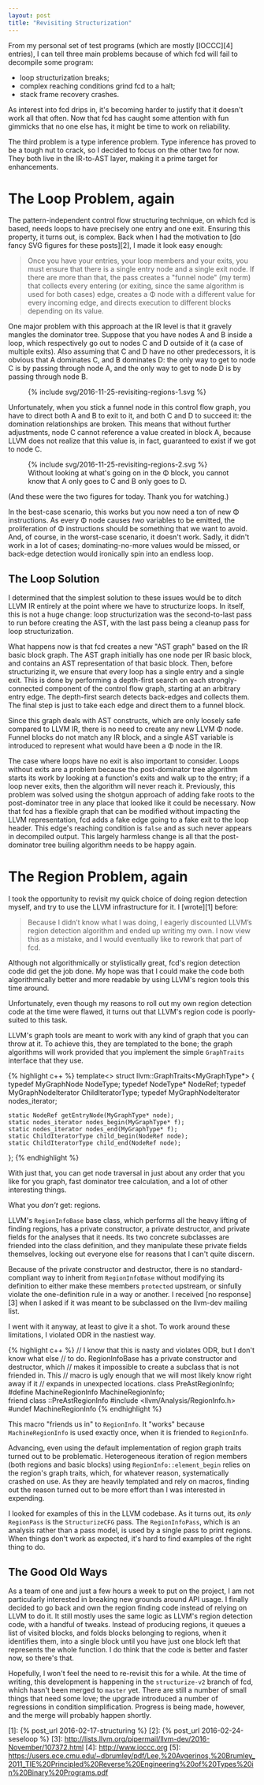 ```yaml
---
layout: post
title: "Revisiting Structurization"
---
```


<style type="text/css">
svg .cfg-node{
	fill: #ffffff;
	stroke: #85888D;
	stroke-width: 5;
	stroke-linecap: butt;
	stroke-linejoin: miter;
	stroke-miterlimit: 4;
}

svg .stroke-black{
	fill: none;
	stroke: #000000;
	stroke-width: 5;
	stroke-linecap: butt;
	stroke-linejoin: miter;
	stroke-miterlimit: 4;
}

svg .translucid {
	opacity: 0.25;
}

svg text {
	font-size: 42.78px;
	font-family: Helvetica, Arial, sans-serif;
	font-weight: bold;
	fill: #000000;
}

.wide svg {
	width: 100%;
}
</style>

From my personal set of test programs (which are mostly [IOCCC][4] entries), I can tell three main problems because of which fcd will fail to decompile some program:

* loop structurization breaks;
* complex reaching conditions grind fcd to a halt;
* stack frame recovery crashes.

As interest into fcd drips in, it's becoming harder to justify that it doesn't work all that often. Now that fcd has caught some attention with fun gimmicks that no one else has, it might be time to work on reliability.

The third problem is a type inference problem. Type inference has proved to be a tough nut to crack, so I decided to focus on the other two for now. They both live in the IR-to-AST layer, making it a prime target for enhancements.

# The Loop Problem, again

The pattern-independent control flow structuring technique, on which fcd is based, needs loops to have precisely one entry and one exit. Ensuring this property, it turns out, is complex. Back when I had the motivation to [do fancy SVG figures for these posts][2], I made it look easy enough:

> Once you have your entries, your loop members and your exits, you must ensure that there is a single entry node and a single exit node. If there are more than that, the pass creates a "funnel node" (my term) that collects every entering (or exiting, since the same algorithm is used for both cases) edge, creates a Φ node with a different value for every incoming edge, and directs execution to different blocks depending on its value.

One major problem with this approach at the IR level is that it gravely mangles the dominator tree. Suppose that you have nodes A and B inside a loop, which respectively go out to nodes C and D outside of it (a case of multiple exits). Also assuming that C and D have no other predecessors, it is obvious that A dominates C, and B dominates D: the only way to get to node C is by passing through node A, and the only way to get to node D is by passing through node B.

<figure class="wide">
{% include svg/2016-11-25-revisiting-regions-1.svg %}
</figure>

Unfortunately, when you stick a funnel node in this control flow graph, you have to direct both A and B to exit to it, and both C and D to succeed it: the domination relationships are broken. This means that without further adjustments, node C cannot reference a value created in block A, because LLVM does not realize that this value is, in fact, guaranteed to exist if we got to node C.

<figure class="wide">
{% include svg/2016-11-25-revisiting-regions-2.svg %}
<figcaption>Without looking at what's going on in the Φ block, you cannot know that A only goes to C and B only goes to D.</figcaption>
</figure>

(And these were the two figures for today. Thank you for watching.)

In the best-case scenario, this works but you now need a ton of new Φ instructions. As every Φ node causes *two* variables to be emitted, the proliferation of Φ instructions should be something that we want to avoid. And, of course, in the worst-case scenario, it doesn't work. Sadly, it didn't work in a lot of cases; dominating-no-more values would be missed, or back-edge detection would ironically spin into an endless loop.

## The Loop Solution

I determined that the simplest solution to these issues would be to ditch LLVM IR entirely at the point where we have to structurize loops. In itself, this is not a huge change: loop structurization was the second-to-last pass to run before creating the AST, with the last pass being a cleanup pass for loop structurization.

What happens now is that fcd creates a new "AST graph" based on the IR basic block graph. The AST graph initially has one node per IR basic block, and contains an AST representation of that basic block. Then, before structurizing it, we ensure that every loop has a single entry and a single exit. This is done by performing a depth-first search on each strongly-connected component of the control flow graph, starting at an arbitrary entry edge. The depth-first search detects back-edges and collects them. The final step is just to take each edge and direct them to a funnel block.

Since this graph deals with AST constructs, which are only loosely safe compared to LLVM IR, there is no need to create any new LLVM Φ node. Funnel blocks do not match any IR block, and a single AST variable is introduced to represent what would have been a Φ node in the IR.

The case where loops have no exit is also important to consider. Loops without exits are a problem because the post-dominator tree algorithm starts its work by looking at a function's exits and walk up to the entry; if a loop never exits, then the algorithm will never reach it. Previously, this problem was solved using the shotgun approach of adding fake roots to the post-dominator tree in any place that looked like it could be necessary. Now that fcd has a flexible graph that can be modified without impacting the LLVM representation, fcd adds a fake edge going to a fake exit to the loop header. This edge's reaching condition is `false` and as such never appears in decompiled output. This largely harmless change is all that the post-dominator tree builing algorithm needs to be happy again.

# The Region Problem, again

I took the opportunity to revisit my quick choice of doing region detection myself, and try to use the LLVM infrastructure for it. I [wrote][1] before:

> Because I didn’t know what I was doing, I eagerly discounted LLVM’s region detection algorithm and ended up writing my own. I now view this as a mistake, and I would eventually like to rework that part of fcd.

Although not algorithmically or stylistically great, fcd's region detection code did get the job done. My hope was that I could make the code both algorithmically better and more readable by using LLVM's region tools this time around.

Unfortunately, even though my reasons to roll out my own region detection code at the time were flawed, it turns out that LLVM's region code is poorly-suited to this task.

LLVM's graph tools are meant to work with any kind of graph that you can throw at it. To achieve this, they are templated to the bone; the graph algorithms will work provided that you implement the simple `GraphTraits` interface that they use.

{% highlight c++ %}
template<>
struct llvm::GraphTraits<MyGraphType*>
{
	typedef MyGraphNode NodeType;
	typedef NodeType* NodeRef;
	typedef MyGraphNodeIterator ChildIteratorType;
	typedef MyGraphNodeIterator nodes_iterator;
	
	static NodeRef getEntryNode(MyGraphType* node);
	static nodes_iterator nodes_begin(MyGraphType* f);
	static nodes_iterator nodes_end(MyGraphType* f);
	static ChildIteratorType child_begin(NodeRef node);
	static ChildIteratorType child_end(NodeRef node);
};
{% endhighlight %}

With just that, you can get node traversal in just about any order that you like for you graph, fast dominator tree calculation, and a lot of other interesting things.

What you *don't* get: regions.

LLVM's `RegionInfoBase` base class, which performs all the heavy lifting of finding regions, has a private constructor, a private destructor, and private fields for the analyses that it needs. Its two concrete subclasses are friended into the class definition, and they manipulate these private fields themselves, locking out everyone else for reasons that I can't quite discern.

Because of the private constructor and destructor, there is no standard-compliant way to inherit from `RegionInfoBase` without modifying its definition to either make these members `protected` upstream, or sinfully violate the one-definition rule in a way or another. I received [no response][3] when I asked if it was meant to be subclassed on the llvm-dev mailing list.

I went with it anyway, at least to give it a shot. To work around these limitations, I violated ODR in the nastiest way.

{% highlight c++ %}
// I know that this is nasty and violates ODR, but I don't know what else
// to do. RegionInfoBase has a private constructor and destructor, which
// makes it impossible to create a subclass that is not friended in. This
// macro is ugly enough that we will most likely know right away if it
// expands in unexpected locations.
class PreAstRegionInfo;
#define MachineRegionInfo MachineRegionInfo; \
	friend class ::PreAstRegionInfo
#include <llvm/Analysis/RegionInfo.h>
#undef MachineRegionInfo
{% endhighlight %}

This macro "friends us in" to `RegionInfo`. It "works" because `MachineRegionInfo` is used exactly once, when it is friended to `RegionInfo`.

Advancing, even using the default implementation of region graph traits turned out to be problematic. Heterogeneous iteration of region members (both regions and basic blocks) using `RegionInfo::element_begin` relies on the region's graph traits, which, for whatever reason, systematically crashed on use. As they are heavily templated and rely on macros, finding out the reason turned out to be more effort than I was interested in expending.

I looked for examples of this in the LLVM codebase. As it turns out, its *only* `RegionPass` is the `StructurizeCFG` pass. The `RegionInfoPass`, which is an analysis rather than a pass model, is used by a single pass to print regions. When things don't work as expected, it's hard to find examples of the right thing to do.

## The Good Old Ways

As a team of one and just a few hours a week to put on the project, I am not particularly interested in breaking new grounds around API usage. I finally decided to go back and own the region finding code instead of relying on LLVM to do it. It still mostly uses the same logic as LLVM's region detection code, with a handful of tweaks. Instead of producing regions, it queues a list of visited blocks, and folds blocks belonging to regions, when it identifies them, into a single block until you have just one block left that represents the whole function. I do think that the code is better and faster now, so there's that.

Hopefully, I won't feel the need to re-revisit this for a while. At the time of writing, this development is happening in the `structurize-v2` branch of fcd, which hasn't been merged to `master` yet. There are still a number of small things that need some love; the upgrade introduced a number of regressions in condition simplification. Progress is being made, however, and the merge will probably happen shortly.

 [1]: {% post_url 2016-02-17-structuring %}
 [2]: {% post_url 2016-02-24-seseloop %}
 [3]: http://lists.llvm.org/pipermail/llvm-dev/2016-November/107372.html
 [4]: http://www.ioccc.org
 [5]: https://users.ece.cmu.edu/~dbrumley/pdf/Lee,%20Avgerinos,%20Brumley_2011_TIE%20Principled%20Reverse%20Engineering%20of%20Types%20in%20Binary%20Programs.pdf
 